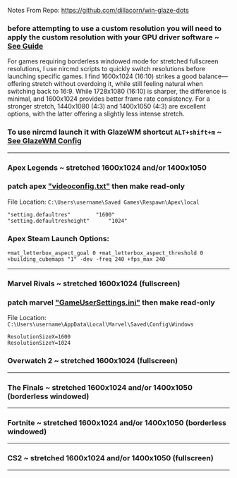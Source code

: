 Notes From Repo: https://github.com/dillacorn/win-glaze-dots

### before attempting to use a custom resolution you will need to apply the custom resolution with your GPU driver software ~ [See Guide](https://github.com/dillacorn/win-glaze-dots/blob/main/amd_software_settings.md)

For games requiring borderless windowed mode for stretched fullscreen resolutions, I use nircmd scripts to quickly switch resolutions before launching specific games. I find 1600x1024 (16:10) strikes a good balance—offering stretch without overdoing it, while still feeling natural when switching back to 16:9. While 1728x1080 (16:10) is sharper, the difference is minimal, and 1600x1024 provides better frame rate consistency. For a stronger stretch, 1440x1080 (4:3) and 1400x1050 (4:3) are excellent options, with the latter offering a slightly less intense stretch.

### To use nircmd launch it with GlazeWM shortcut `ALT+shift+m` ~ [See GlazeWM Config](https://github.com/dillacorn/win-glaze-dots/blob/d8667c1f86257113a0b3ad13b69d28e74fd226f0/UserProfile/.glzr/glazewm/config.yaml#L415)
---
### Apex Legends ~ stretched 1600x1024 and/or 1400x1050
### patch apex ["videoconfig.txt"](https://github.com/dillacorn/win-glaze-dots/blob/main/Game_Config_Files/Apex%20Legends/UserProfile/Saved%20Games/Respawn/Apex/Local/videoconfig.txt) then make read-only

File Location: `C:\Users\username\Saved Games\Respawn\Apex\local`

```
"setting.defaultres"		"1600"
"setting.defaultresheight"		"1024"
```

### Apex Steam Launch Options:
`+mat_letterbox_aspect_goal 0 +mat_letterbox_aspect_threshold 0 +building_cubemaps "1" -dev -freq 240 +fps_max 240`

---
### Marvel Rivals ~ stretched 1600x1024 (fullscreen)
### patch marvel ["GameUserSettings.ini"](https://github.com/dillacorn/win-glaze-dots/blob/main/Game_Config_Files/Marvel%20Rivals/AppData/Local/Marvel/Saved/Config/Windows/GameUserSettings.ini) then make read-only

File Location: `C:\Users\username\AppData\Local\Marvel\Saved\Config\Windows`

```
ResolutionSizeX=1600
ResolutionSizeY=1024
```
### Overwatch 2 ~ stretched 1600x1024 (fullscreen)
---
### The Finals ~ stretched 1600x1024 and/or 1400x1050 (borderless windowed)
---
### Fortnite ~ stretched 1600x1024 and/or 1400x1050 (borderless windowed)
---
### CS2 ~ stretched 1600x1024 and/or 1400x1050 (fullscreen)
---
